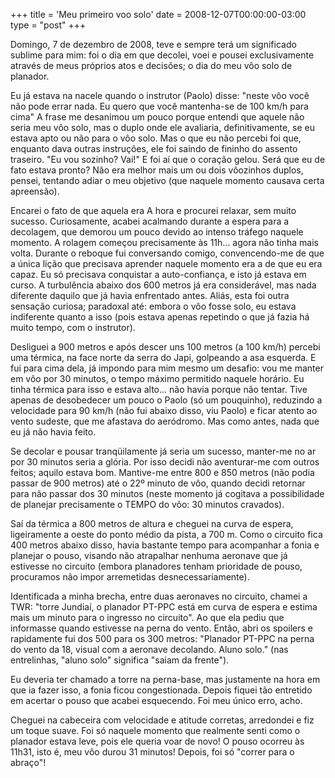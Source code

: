 +++
title = 'Meu primeiro voo solo'
date = 2008-12-07T00:00:00-03:00
type = "post"
+++

Domingo, 7 de dezembro de 2008, teve e sempre terá um significado sublime para mim: foi o dia em que decolei, voei e pousei exclusivamente através de meus próprios atos e decisões; o dia do meu vôo solo de planador.

Eu já estava na nacele quando o instrutor (Paolo) disse: "neste vôo você não pode errar nada. Eu quero que você mantenha-se de 100 km/h para cima" A frase me desanimou um pouco porque entendi que aquele não seria meu vôo solo, mas o duplo onde ele avaliaria, definitivamente, se eu estava apto ou não para o vôo solo. Mas o que eu não percebi foi que, enquanto dava outras instruções, ele foi saindo de fininho do assento traseiro. "Eu vou sozinho? Vai!" E foi aí que o coração gelou. Será que eu de fato estava pronto? Não era melhor mais um ou dois vôozinhos duplos, pensei, tentando adiar o meu objetivo (que naquele momento causava certa apreensão).

Encarei o fato de que aquela era A hora e procurei relaxar, sem muito sucesso. Curiosamente, acabei acalmando durante a espera para a decolagem, que demorou um pouco devido ao intenso tráfego naquele momento. A rolagem começou precisamente às 11h... agora não tinha mais volta. Durante o reboque fui conversando comigo, convencendo-me de que a única lição que precisava aprender naquele momento era a de que eu era capaz. Eu só precisava conquistar a auto-confiança, e isto já estava em curso. A turbulência abaixo dos 600 metros já era considerável, mas nada diferente daquilo que já havia enfrentado antes. Aliás, esta foi outra sensação curiosa; paradoxal até: embora o vôo fosse solo, eu estava indiferente quanto a isso (pois estava apenas repetindo o que já fazia há muito tempo, com o instrutor).

Desliguei a 900 metros e após descer uns 100 metros (a 100 km/h) percebi uma térmica, na face norte da serra do Japi, golpeando a asa esquerda. E fui para cima dela, já impondo para mim mesmo um desafio: vou me manter em vôo por 30 minutos, o tempo máximo permitido naquele horário. Eu tinha térmica para isso e estava alto... não havia porque não tentar. Tive apenas de desobedecer um pouco o Paolo (só um pouquinho), reduzindo a velocidade para 90 km/h (não fui abaixo disso, viu Paolo) e ficar atento ao vento sudeste, que me afastava do aeródromo. Mas como antes, nada que eu já não havia feito.

Se decolar e pousar tranqüilamente já seria um sucesso, manter-me no ar por 30 minutos seria a glória. Por isso decidi não aventurar-me com outros feitos; aquilo estava bom. Mantive-me entre 800 e 850 metros (não podia passar de 900 metros) até o 22º minuto de vôo, quando decidi retornar para não passar dos 30 minutos (neste momento já cogitava a possibilidade de planejar precisamente o TEMPO do vôo: 30 minutos cravados).

Saí da térmica a 800 metros de altura e cheguei na curva de espera, ligeiramente a oeste do ponto médio da pista, a 700 m. Como o circuito fica 400 metros abaixo disso, havia bastante tempo para acompanhar a fonia e planejar o pouso, visando não atrapalhar nenhuma aeronave que já estivesse no circuito (embora planadores tenham prioridade de pouso, procuramos não impor arremetidas desnecessariamente).

Identificada a minha brecha, entre duas aeronaves no circuito, chamei a TWR: "torre Jundiaí, o planador PT-PPC está em curva de espera e estima mais um minuto para o ingresso no circuito". Ao que ela pediu que informasse quando estivesse na perna do vento. Então, abri os spoilers e rapidamente fui dos 500 para os 300 metros: "Planador PT-PPC na perna do vento da 18, visual com a aeronave decolando. Aluno solo." (nas entrelinhas, "aluno solo" significa "saiam da frente").

Eu deveria ter chamado a torre na perna-base, mas justamente na hora em que ia fazer isso, a fonia ficou congestionada. Depois fiquei tão entretido em acertar o pouso que acabei esquecendo. Foi meu único erro, acho.

Cheguei na cabeceira com velocidade e atitude corretas, arredondei e fiz um toque suave. Foi só naquele momento que realmente senti como o planador estava leve, pois ele queria voar de novo! O pouso ocorreu às 11h31, isto é, meu vôo durou 31 minutos! Depois, foi só "correr para o abraço"!

